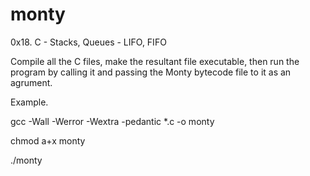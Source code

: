 # monty
0x18. C - Stacks, Queues - LIFO, FIFO


Compile all the C files, make the resultant file executable, then run the program by calling it and passing the Monty bytecode file to it as an agrument.


Example.


gcc -Wall -Werror -Wextra -pedantic \*.c -o monty

chmod a+x monty

./monty <filename>
